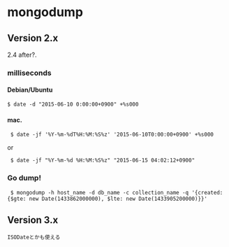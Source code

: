 # mongodump

## Version 2.x
2.4 after?.

### milliseconds

#### Debian/Ubuntu

    $ date -d "2015-06-10 0:00:00+0900" +%s000

#### mac.
    
     $ date -jf '%Y-%m-%dT%H:%M:%S%z' '2015-06-10T0:00:00+0900' +%s000
    
or

     $ date -jf "%Y-%m-%d %H:%M:%S%z" "2015-06-15 04:02:12+0900"


### Go dump!
    
     $ mongodump -h host_name -d db_name -c collection_name -q '{created: {$gte: new Date(1433862000000), $lte: new Date(1433905200000)}}'


## Version 3.x

    ISODateとかも使える
